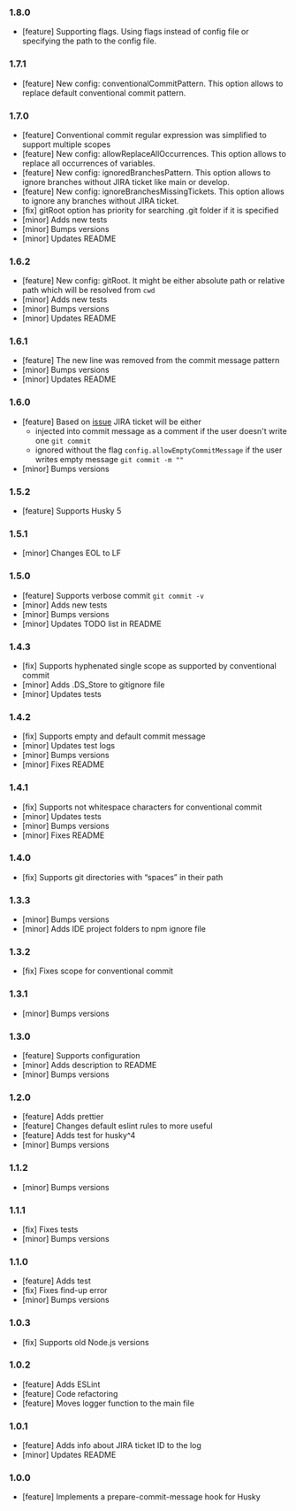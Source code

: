 ### 1.8.0
- [feature] Supporting flags. Using flags instead of config file or specifying the path to the config file.

### 1.7.1
- [feature] New config: conventionalCommitPattern. This option allows to replace default conventional commit pattern.

### 1.7.0

- [feature] Conventional commit regular expression was simplified to support multiple scopes
- [feature] New config: allowReplaceAllOccurrences. This option allows to replace all occurrences of variables.
- [feature] New config: ignoredBranchesPattern. This option allows to ignore branches without JIRA ticket like main or develop.
- [feature] New config: ignoreBranchesMissingTickets. This option allows to ignore any branches without JIRA ticket.
- [fix] gitRoot option has priority for searching .git folder if it is specified
- [minor] Adds new tests
- [minor] Bumps versions
- [minor] Updates README

### 1.6.2

- [feature] New config: gitRoot. It might be either absolute path or relative path which will be resolved from `cwd`
- [minor] Adds new tests
- [minor] Bumps versions
- [minor] Updates README

### 1.6.1

- [feature] The new line was removed from the commit message pattern
- [minor] Bumps versions
- [minor] Updates README

### 1.6.0

- [feature] Based on [issue](https://github.com/bk201-/jira-prepare-commit-msg/issues/319) JIRA ticket will be either
  - injected into commit message as a comment if the user doesn't write one `git commit`
  - ignored without the flag `config.allowEmptyCommitMessage` if the user writes empty message `git commit -m ""`
- [minor] Bumps versions

### 1.5.2

- [feature] Supports Husky 5

### 1.5.1

- [minor] Changes EOL to LF

### 1.5.0

- [feature] Supports verbose commit `git commit -v`
- [minor] Adds new tests
- [minor] Bumps versions
- [minor] Updates TODO list in README

### 1.4.3

- [fix] Supports hyphenated single scope as supported by conventional commit
- [minor] Adds .DS_Store to gitignore file
- [minor] Updates tests

### 1.4.2

- [fix] Supports empty and default commit message
- [minor] Updates test logs
- [minor] Bumps versions
- [minor] Fixes README

### 1.4.1

- [fix] Supports not whitespace characters for conventional commit
- [minor] Updates tests
- [minor] Bumps versions
- [minor] Fixes README

### 1.4.0

- [fix] Supports git directories with “spaces” in their path

### 1.3.3

- [minor] Bumps versions
- [minor] Adds IDE project folders to npm ignore file

### 1.3.2

- [fix] Fixes scope for conventional commit

### 1.3.1

- [minor] Bumps versions

### 1.3.0

- [feature] Supports configuration
- [minor] Adds description to README
- [minor] Bumps versions

### 1.2.0

- [feature] Adds prettier
- [feature] Changes default eslint rules to more useful
- [feature] Adds test for husky^4
- [minor] Bumps versions

### 1.1.2

- [minor] Bumps versions

### 1.1.1

- [fix] Fixes tests
- [minor] Bumps versions

### 1.1.0

- [feature] Adds test
- [fix] Fixes find-up error
- [minor] Bumps versions

### 1.0.3

- [fix] Supports old Node.js versions

### 1.0.2

- [feature] Adds ESLint
- [feature] Code refactoring
- [feature] Moves logger function to the main file

### 1.0.1

- [feature] Adds info about JIRA ticket ID to the log
- [minor] Updates README

### 1.0.0

- [feature] Implements a prepare-commit-message hook for Husky
